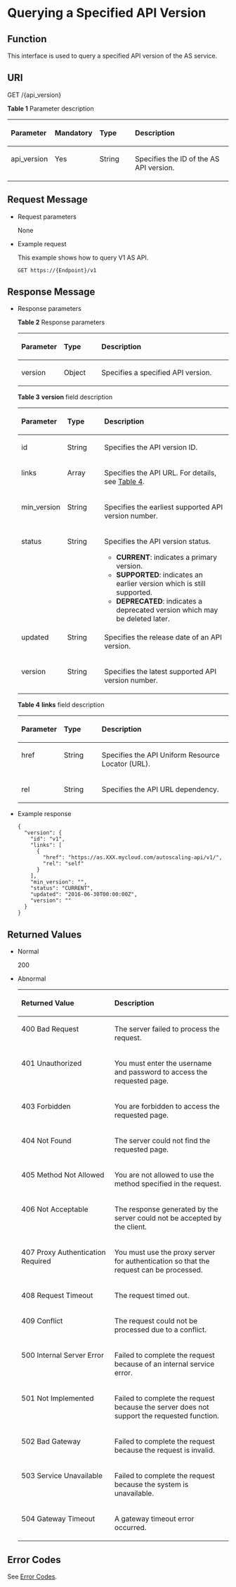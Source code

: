 # Querying a Specified API Version<a name="EN-US_TOPIC_0133153747"></a>

## Function<a name="section11355891"></a>

This interface is used to query a specified API version of the AS service.

## URI<a name="section35094160"></a>

GET /\{api\_version\}

**Table  1**  Parameter description

<a name="table53255854"></a>
<table><thead align="left"><tr id="row14242537"><th class="cellrowborder" valign="top" width="19.191919191919194%" id="mcps1.2.5.1.1"><p id="p12794876"><a name="p12794876"></a><a name="p12794876"></a><strong id="b1928321516472"><a name="b1928321516472"></a><a name="b1928321516472"></a>Parameter</strong></p>
</th>
<th class="cellrowborder" valign="top" width="20.202020202020204%" id="mcps1.2.5.1.2"><p id="p29752015"><a name="p29752015"></a><a name="p29752015"></a>Mandatory</p>
</th>
<th class="cellrowborder" valign="top" width="16.161616161616163%" id="mcps1.2.5.1.3"><p id="p61102986"><a name="p61102986"></a><a name="p61102986"></a>Type</p>
</th>
<th class="cellrowborder" valign="top" width="44.44444444444445%" id="mcps1.2.5.1.4"><p id="p50394838"><a name="p50394838"></a><a name="p50394838"></a><strong id="b90161613473"><a name="b90161613473"></a><a name="b90161613473"></a>Description</strong></p>
</th>
</tr>
</thead>
<tbody><tr id="row5926171820323"><td class="cellrowborder" valign="top" width="19.191919191919194%" headers="mcps1.2.5.1.1 "><p id="p20926201863219"><a name="p20926201863219"></a><a name="p20926201863219"></a>api_version</p>
</td>
<td class="cellrowborder" valign="top" width="20.202020202020204%" headers="mcps1.2.5.1.2 "><p id="p5926151873215"><a name="p5926151873215"></a><a name="p5926151873215"></a>Yes</p>
</td>
<td class="cellrowborder" valign="top" width="16.161616161616163%" headers="mcps1.2.5.1.3 "><p id="p992671833216"><a name="p992671833216"></a><a name="p992671833216"></a>String</p>
</td>
<td class="cellrowborder" valign="top" width="44.44444444444445%" headers="mcps1.2.5.1.4 "><p id="p1392631853211"><a name="p1392631853211"></a><a name="p1392631853211"></a>Specifies the ID of the AS API version.</p>
</td>
</tr>
</tbody>
</table>

## Request Message<a name="section47411987"></a>

-   Request parameters

    None

-   Example request

    This example shows how to query V1 AS API.

    ```
    GET https://{Endpoint}/v1
    ```


## Response Message<a name="section24054701"></a>

-   Response parameters

    **Table  2**  Response parameters

    <a name="table59665636"></a>
    <table><thead align="left"><tr id="row28755990"><th class="cellrowborder" valign="top" width="19.24%" id="mcps1.2.4.1.1"><p id="p47533853"><a name="p47533853"></a><a name="p47533853"></a><strong id="b379571610477"><a name="b379571610477"></a><a name="b379571610477"></a>Parameter</strong></p>
    </th>
    <th class="cellrowborder" valign="top" width="17.919999999999998%" id="mcps1.2.4.1.2"><p id="p25036876"><a name="p25036876"></a><a name="p25036876"></a>Type</p>
    </th>
    <th class="cellrowborder" valign="top" width="62.839999999999996%" id="mcps1.2.4.1.3"><p id="p14721100"><a name="p14721100"></a><a name="p14721100"></a><strong id="b6784317154719"><a name="b6784317154719"></a><a name="b6784317154719"></a>Description</strong></p>
    </th>
    </tr>
    </thead>
    <tbody><tr id="row34736162"><td class="cellrowborder" valign="top" width="19.24%" headers="mcps1.2.4.1.1 "><p id="p1654215818362"><a name="p1654215818362"></a><a name="p1654215818362"></a>version</p>
    </td>
    <td class="cellrowborder" valign="top" width="17.919999999999998%" headers="mcps1.2.4.1.2 "><p id="p77023552159"><a name="p77023552159"></a><a name="p77023552159"></a>Object</p>
    </td>
    <td class="cellrowborder" valign="top" width="62.839999999999996%" headers="mcps1.2.4.1.3 "><p id="p48612303"><a name="p48612303"></a><a name="p48612303"></a>Specifies a specified API version.</p>
    </td>
    </tr>
    </tbody>
    </table>

    **Table  3** **version**  field description

    <a name="table786171513527"></a>
    <table><thead align="left"><tr id="row16870715205219"><th class="cellrowborder" valign="top" width="19.23192319231923%" id="mcps1.2.4.1.1"><p id="p787314157521"><a name="p787314157521"></a><a name="p787314157521"></a>Parameter</p>
    </th>
    <th class="cellrowborder" valign="top" width="17.92179217921792%" id="mcps1.2.4.1.2"><p id="p15875415185216"><a name="p15875415185216"></a><a name="p15875415185216"></a>Type</p>
    </th>
    <th class="cellrowborder" valign="top" width="62.84628462846285%" id="mcps1.2.4.1.3"><p id="p1487831516528"><a name="p1487831516528"></a><a name="p1487831516528"></a>Description</p>
    </th>
    </tr>
    </thead>
    <tbody><tr id="row1288051545213"><td class="cellrowborder" valign="top" width="19.23192319231923%" headers="mcps1.2.4.1.1 "><p id="p198824151526"><a name="p198824151526"></a><a name="p198824151526"></a>id</p>
    </td>
    <td class="cellrowborder" valign="top" width="17.92179217921792%" headers="mcps1.2.4.1.2 "><p id="p4884915105217"><a name="p4884915105217"></a><a name="p4884915105217"></a>String</p>
    </td>
    <td class="cellrowborder" valign="top" width="62.84628462846285%" headers="mcps1.2.4.1.3 "><p id="p088519150526"><a name="p088519150526"></a><a name="p088519150526"></a>Specifies the API version ID.</p>
    </td>
    </tr>
    <tr id="row8887191525212"><td class="cellrowborder" valign="top" width="19.23192319231923%" headers="mcps1.2.4.1.1 "><p id="p9888151505213"><a name="p9888151505213"></a><a name="p9888151505213"></a>links</p>
    </td>
    <td class="cellrowborder" valign="top" width="17.92179217921792%" headers="mcps1.2.4.1.2 "><p id="p1489112150526"><a name="p1489112150526"></a><a name="p1489112150526"></a>Array</p>
    </td>
    <td class="cellrowborder" valign="top" width="62.84628462846285%" headers="mcps1.2.4.1.3 "><p id="p1894161514527"><a name="p1894161514527"></a><a name="p1894161514527"></a>Specifies the API URL. For details, see <a href="#t759e6d15d244474e8f286185ede143fb">Table 4</a>.</p>
    </td>
    </tr>
    <tr id="row20895111565214"><td class="cellrowborder" valign="top" width="19.23192319231923%" headers="mcps1.2.4.1.1 "><p id="p9107111411399"><a name="p9107111411399"></a><a name="p9107111411399"></a>min_version</p>
    </td>
    <td class="cellrowborder" valign="top" width="17.92179217921792%" headers="mcps1.2.4.1.2 "><p id="p58981015115218"><a name="p58981015115218"></a><a name="p58981015115218"></a>String</p>
    </td>
    <td class="cellrowborder" valign="top" width="62.84628462846285%" headers="mcps1.2.4.1.3 "><p id="p19907734114018"><a name="p19907734114018"></a><a name="p19907734114018"></a>Specifies the earliest supported API version number.</p>
    </td>
    </tr>
    <tr id="row9901141525214"><td class="cellrowborder" valign="top" width="19.23192319231923%" headers="mcps1.2.4.1.1 "><p id="p3903415185215"><a name="p3903415185215"></a><a name="p3903415185215"></a>status</p>
    </td>
    <td class="cellrowborder" valign="top" width="17.92179217921792%" headers="mcps1.2.4.1.2 "><p id="p390610159525"><a name="p390610159525"></a><a name="p390610159525"></a>String</p>
    </td>
    <td class="cellrowborder" valign="top" width="62.84628462846285%" headers="mcps1.2.4.1.3 "><p id="p4907191535213"><a name="p4907191535213"></a><a name="p4907191535213"></a>Specifies the API version status.</p>
    <a name="ul19909615185218"></a><a name="ul19909615185218"></a><ul id="ul19909615185218"><li><strong id="b19421137703"><a name="b19421137703"></a><a name="b19421137703"></a>CURRENT</strong>: indicates a primary version.</li><li><strong>SUPPORTED</strong>: indicates an earlier version which is still supported.</li><li><strong id="b1113314401707"><a name="b1113314401707"></a><a name="b1113314401707"></a>DEPRECATED</strong>: indicates a deprecated version which may be deleted later.</li></ul>
    </td>
    </tr>
    <tr id="row149151915105212"><td class="cellrowborder" valign="top" width="19.23192319231923%" headers="mcps1.2.4.1.1 "><p id="p4918715155215"><a name="p4918715155215"></a><a name="p4918715155215"></a>updated</p>
    </td>
    <td class="cellrowborder" valign="top" width="17.92179217921792%" headers="mcps1.2.4.1.2 "><p id="p892011518520"><a name="p892011518520"></a><a name="p892011518520"></a>String</p>
    </td>
    <td class="cellrowborder" valign="top" width="62.84628462846285%" headers="mcps1.2.4.1.3 "><p id="p1255911034615"><a name="p1255911034615"></a><a name="p1255911034615"></a>Specifies the release date of an API version.</p>
    </td>
    </tr>
    <tr id="row17923151519525"><td class="cellrowborder" valign="top" width="19.23192319231923%" headers="mcps1.2.4.1.1 "><p id="p1892416155523"><a name="p1892416155523"></a><a name="p1892416155523"></a>version</p>
    </td>
    <td class="cellrowborder" valign="top" width="17.92179217921792%" headers="mcps1.2.4.1.2 "><p id="p16926191511523"><a name="p16926191511523"></a><a name="p16926191511523"></a>String</p>
    </td>
    <td class="cellrowborder" valign="top" width="62.84628462846285%" headers="mcps1.2.4.1.3 "><p id="p12928215185216"><a name="p12928215185216"></a><a name="p12928215185216"></a>Specifies the latest supported API version number.</p>
    </td>
    </tr>
    </tbody>
    </table>

    **Table  4** **links**  field description

    <a name="t759e6d15d244474e8f286185ede143fb"></a>
    <table><thead align="left"><tr id="rce98b9668cd747c88039421afe5ce935"><th class="cellrowborder" valign="top" width="19.24%" id="mcps1.2.4.1.1"><p id="ad9ac3007570a4752b2b2dbc0fb04dadc"><a name="ad9ac3007570a4752b2b2dbc0fb04dadc"></a><a name="ad9ac3007570a4752b2b2dbc0fb04dadc"></a>Parameter</p>
    </th>
    <th class="cellrowborder" valign="top" width="18.11%" id="mcps1.2.4.1.2"><p id="a602246198adf4a79a13bc4317d4c0d4f"><a name="a602246198adf4a79a13bc4317d4c0d4f"></a><a name="a602246198adf4a79a13bc4317d4c0d4f"></a>Type</p>
    </th>
    <th class="cellrowborder" valign="top" width="62.64999999999999%" id="mcps1.2.4.1.3"><p id="a8cbfa8dcb0b943ff8e789755123fec83"><a name="a8cbfa8dcb0b943ff8e789755123fec83"></a><a name="a8cbfa8dcb0b943ff8e789755123fec83"></a>Description</p>
    </th>
    </tr>
    </thead>
    <tbody><tr id="r43de461181294c56b28da56a1f604b09"><td class="cellrowborder" valign="top" width="19.24%" headers="mcps1.2.4.1.1 "><p id="abc19a41a8f594f1ba6701e10da50a078"><a name="abc19a41a8f594f1ba6701e10da50a078"></a><a name="abc19a41a8f594f1ba6701e10da50a078"></a>href</p>
    </td>
    <td class="cellrowborder" valign="top" width="18.11%" headers="mcps1.2.4.1.2 "><p id="a15ae7b8585d24e48abc6b9bf45636fda"><a name="a15ae7b8585d24e48abc6b9bf45636fda"></a><a name="a15ae7b8585d24e48abc6b9bf45636fda"></a>String</p>
    </td>
    <td class="cellrowborder" valign="top" width="62.64999999999999%" headers="mcps1.2.4.1.3 "><p id="p139393206480"><a name="p139393206480"></a><a name="p139393206480"></a>Specifies the API Uniform Resource Locator (URL).</p>
    </td>
    </tr>
    <tr id="rbd5ec7242fef4c03b21636ac14160d9e"><td class="cellrowborder" valign="top" width="19.24%" headers="mcps1.2.4.1.1 "><p id="a18479f6b70b34f29b2b90d754f59282a"><a name="a18479f6b70b34f29b2b90d754f59282a"></a><a name="a18479f6b70b34f29b2b90d754f59282a"></a>rel</p>
    </td>
    <td class="cellrowborder" valign="top" width="18.11%" headers="mcps1.2.4.1.2 "><p id="ae1f14fa2e6a54531aeffd26874fea267"><a name="ae1f14fa2e6a54531aeffd26874fea267"></a><a name="ae1f14fa2e6a54531aeffd26874fea267"></a>String</p>
    </td>
    <td class="cellrowborder" valign="top" width="62.64999999999999%" headers="mcps1.2.4.1.3 "><p id="p115877381483"><a name="p115877381483"></a><a name="p115877381483"></a>Specifies the API URL dependency.</p>
    </td>
    </tr>
    </tbody>
    </table>


-   Example response

    ```
    {
      "version": {
        "id": "v1",
        "links": [
          {
            "href": "https://as.XXX.mycloud.com/autoscaling-api/v1/",
            "rel": "self"
          }
        ],
        "min_version": "",
        "status": "CURRENT",
        "updated": "2016-06-30T00:00:00Z",
        "version": ""
      }
    }
    ```


## Returned Values<a name="section15165719"></a>

-   Normal

    200

-   Abnormal

    <a name="table5908907"></a>
    <table><thead align="left"><tr id="row16065622"><th class="cellrowborder" valign="top" width="44.17%" id="mcps1.1.3.1.1"><p id="p26246992"><a name="p26246992"></a><a name="p26246992"></a>Returned Value</p>
    </th>
    <th class="cellrowborder" valign="top" width="55.83%" id="mcps1.1.3.1.2"><p id="p45631627"><a name="p45631627"></a><a name="p45631627"></a>Description</p>
    </th>
    </tr>
    </thead>
    <tbody><tr id="row5174319"><td class="cellrowborder" valign="top" width="44.17%" headers="mcps1.1.3.1.1 "><p id="p16466658"><a name="p16466658"></a><a name="p16466658"></a>400 Bad Request</p>
    </td>
    <td class="cellrowborder" valign="top" width="55.83%" headers="mcps1.1.3.1.2 "><p id="p58730959"><a name="p58730959"></a><a name="p58730959"></a>The server failed to process the request.</p>
    </td>
    </tr>
    <tr id="row58816586"><td class="cellrowborder" valign="top" width="44.17%" headers="mcps1.1.3.1.1 "><p id="p66523006"><a name="p66523006"></a><a name="p66523006"></a>401 Unauthorized</p>
    </td>
    <td class="cellrowborder" valign="top" width="55.83%" headers="mcps1.1.3.1.2 "><p id="p19654399"><a name="p19654399"></a><a name="p19654399"></a>You must enter the username and password to access the requested page.</p>
    </td>
    </tr>
    <tr id="row42671863"><td class="cellrowborder" valign="top" width="44.17%" headers="mcps1.1.3.1.1 "><p id="p33868885"><a name="p33868885"></a><a name="p33868885"></a>403 Forbidden</p>
    </td>
    <td class="cellrowborder" valign="top" width="55.83%" headers="mcps1.1.3.1.2 "><p id="p59025204"><a name="p59025204"></a><a name="p59025204"></a>You are forbidden to access the requested page.</p>
    </td>
    </tr>
    <tr id="row61464796"><td class="cellrowborder" valign="top" width="44.17%" headers="mcps1.1.3.1.1 "><p id="p12592542"><a name="p12592542"></a><a name="p12592542"></a>404 Not Found</p>
    </td>
    <td class="cellrowborder" valign="top" width="55.83%" headers="mcps1.1.3.1.2 "><p id="p13362997"><a name="p13362997"></a><a name="p13362997"></a>The server could not find the requested page.</p>
    </td>
    </tr>
    <tr id="row53158116"><td class="cellrowborder" valign="top" width="44.17%" headers="mcps1.1.3.1.1 "><p id="p10840149"><a name="p10840149"></a><a name="p10840149"></a>405 Method Not Allowed</p>
    </td>
    <td class="cellrowborder" valign="top" width="55.83%" headers="mcps1.1.3.1.2 "><p id="p5636878"><a name="p5636878"></a><a name="p5636878"></a>You are not allowed to use the method specified in the request.</p>
    </td>
    </tr>
    <tr id="row50731910"><td class="cellrowborder" valign="top" width="44.17%" headers="mcps1.1.3.1.1 "><p id="p15644031"><a name="p15644031"></a><a name="p15644031"></a>406 Not Acceptable</p>
    </td>
    <td class="cellrowborder" valign="top" width="55.83%" headers="mcps1.1.3.1.2 "><p id="p59206997"><a name="p59206997"></a><a name="p59206997"></a>The response generated by the server could not be accepted by the client.</p>
    </td>
    </tr>
    <tr id="row63100926"><td class="cellrowborder" valign="top" width="44.17%" headers="mcps1.1.3.1.1 "><p id="p10901353"><a name="p10901353"></a><a name="p10901353"></a>407 Proxy Authentication Required</p>
    </td>
    <td class="cellrowborder" valign="top" width="55.83%" headers="mcps1.1.3.1.2 "><p id="p10594405"><a name="p10594405"></a><a name="p10594405"></a>You must use the proxy server for authentication so that the request can be processed.</p>
    </td>
    </tr>
    <tr id="row28240785"><td class="cellrowborder" valign="top" width="44.17%" headers="mcps1.1.3.1.1 "><p id="p5802216"><a name="p5802216"></a><a name="p5802216"></a>408 Request Timeout</p>
    </td>
    <td class="cellrowborder" valign="top" width="55.83%" headers="mcps1.1.3.1.2 "><p id="p217508"><a name="p217508"></a><a name="p217508"></a>The request timed out.</p>
    </td>
    </tr>
    <tr id="row1957580"><td class="cellrowborder" valign="top" width="44.17%" headers="mcps1.1.3.1.1 "><p id="p24346266"><a name="p24346266"></a><a name="p24346266"></a>409 Conflict</p>
    </td>
    <td class="cellrowborder" valign="top" width="55.83%" headers="mcps1.1.3.1.2 "><p id="p25890496"><a name="p25890496"></a><a name="p25890496"></a>The request could not be processed due to a conflict.</p>
    </td>
    </tr>
    <tr id="row31687876"><td class="cellrowborder" valign="top" width="44.17%" headers="mcps1.1.3.1.1 "><p id="p16581154"><a name="p16581154"></a><a name="p16581154"></a>500 Internal Server Error</p>
    </td>
    <td class="cellrowborder" valign="top" width="55.83%" headers="mcps1.1.3.1.2 "><p id="p896237"><a name="p896237"></a><a name="p896237"></a>Failed to complete the request because of an internal service error.</p>
    </td>
    </tr>
    <tr id="row8066134"><td class="cellrowborder" valign="top" width="44.17%" headers="mcps1.1.3.1.1 "><p id="p49377135"><a name="p49377135"></a><a name="p49377135"></a>501 Not Implemented</p>
    </td>
    <td class="cellrowborder" valign="top" width="55.83%" headers="mcps1.1.3.1.2 "><p id="p40124968"><a name="p40124968"></a><a name="p40124968"></a>Failed to complete the request because the server does not support the requested function.</p>
    </td>
    </tr>
    <tr id="row25580392"><td class="cellrowborder" valign="top" width="44.17%" headers="mcps1.1.3.1.1 "><p id="p58745844"><a name="p58745844"></a><a name="p58745844"></a>502 Bad Gateway</p>
    </td>
    <td class="cellrowborder" valign="top" width="55.83%" headers="mcps1.1.3.1.2 "><p id="p60792949"><a name="p60792949"></a><a name="p60792949"></a>Failed to complete the request because the request is invalid.</p>
    </td>
    </tr>
    <tr id="row10265637"><td class="cellrowborder" valign="top" width="44.17%" headers="mcps1.1.3.1.1 "><p id="p26210288"><a name="p26210288"></a><a name="p26210288"></a>503 Service Unavailable</p>
    </td>
    <td class="cellrowborder" valign="top" width="55.83%" headers="mcps1.1.3.1.2 "><p id="p42658596"><a name="p42658596"></a><a name="p42658596"></a>Failed to complete the request because the system is unavailable.</p>
    </td>
    </tr>
    <tr id="row48383044"><td class="cellrowborder" valign="top" width="44.17%" headers="mcps1.1.3.1.1 "><p id="p26712487"><a name="p26712487"></a><a name="p26712487"></a>504 Gateway Timeout</p>
    </td>
    <td class="cellrowborder" valign="top" width="55.83%" headers="mcps1.1.3.1.2 "><p id="p16227847"><a name="p16227847"></a><a name="p16227847"></a>A gateway timeout error occurred.</p>
    </td>
    </tr>
    </tbody>
    </table>


## Error Codes<a name="section17669131616110"></a>

See  [Error Codes](error-codes.md).

